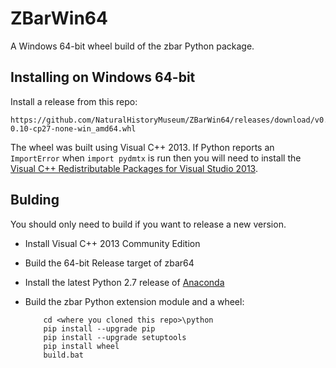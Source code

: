 # ZBarWin64

A Windows 64-bit wheel build of the zbar Python package.

## Installing on Windows 64-bit
Install a release from this repo:

```
https://github.com/NaturalHistoryMuseum/ZBarWin64/releases/download/v0.10/zbar-0.10-cp27-none-win_amd64.whl
```

The wheel was built using Visual C++ 2013. If Python reports an `ImportError`
when `import pydmtx` is run then you will need to install the
[Visual C++ Redistributable Packages for Visual Studio 2013](https://www.microsoft.com/en-US/download/details.aspx?id=40784).

## Bulding

You should only need to build if you want to release a new version.

* Install Visual C++ 2013 Community Edition

* Build the 64-bit Release target of zbar64

* Install the latest Python 2.7 release of [Anaconda](https://store.continuum.io/cshop/anaconda/)

* Build the zbar Python extension module and a wheel:

    ```
        cd <where you cloned this repo>\python
        pip install --upgrade pip
        pip install --upgrade setuptools
        pip install wheel
        build.bat
    ```
